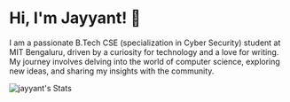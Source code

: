 # Hi, I'm Jayyant! 👋

I am a passionate B.Tech CSE (specialization in Cyber Security) student at MIT Bengaluru, driven by a curiosity for technology and a love for writing. My journey involves delving into the world of computer science, exploring new ideas, and sharing my insights with the community.

![jayyant's Stats](https://github-readme-stats.vercel.app/api?username=jayyant&theme=vue-dark&show_icons=true&hide_border=true&count_private=true)

